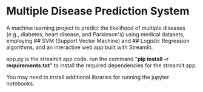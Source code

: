 # Multiple Disease Prediction System 
A machine learning project to predict the likelihood of multiple diseases (e.g., diabetes, heart disease, and Parkinson's) using medical datasets, employing ## SVM (Support Vector Machine) and ## Logistic Regression algorithms, and an interactive web app built with Streamlit.

app.py is the streamlit app code.
run the command "**pip install -r requirements.txt**" to install the required dependencies for the streamlit app.

You may need to install additional libraries for running the jupyter notebooks.
